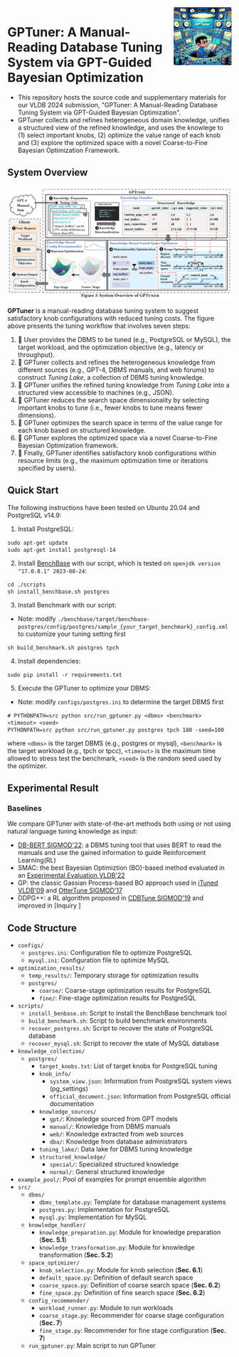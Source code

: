 <img align='right' src="/assets/gptuner.png" alt="GPTuner logo" width="130">

# GPTuner: A Manual-Reading Database Tuning System via GPT-Guided Bayesian Optimization

- This repository hosts the source code and supplementary materials for our VLDB 2024 submission, "GPTuner: A Manual-Reading Database Tuning System via GPT-Guided Bayesian Optimization". 
- GPTuner collects and refines heterogeneous domain knowledge, unifies a structured view of the refined knowledge, and uses the knowlege to (1) select important knobs, (2) optimize the value range of each knob and (3) explore the optimized space with a novel Coarse-to-Fine Bayesian Optimization Framework.

## System Overview

<img src="/assets/gptuner_overview.png" alt="GPTuner overview" width="800">

**GPTuner** is a manual-reading database tuning system to suggest satisfactory knob configurations with reduced tuning costs. The figure above presents the tuning workflow that involves seven steps:
1. 📌 User provides the DBMS to be tuned (e.g., PostgreSQL or MySQL), the target workload, and the optimization objective (e.g., latency or throughput).
2. 📌 GPTuner collects and refines the heterogeneous knowledge from different sources (e.g., GPT-4, DBMS manuals, and web forums) to construct _Tuning Lake_, a collection of DBMS tuning knowledge.
3. 📌 GPTuner unifies the refined tuning knowledge from _Tuning Lake_ into a structured view accessible to machines (e.g., JSON).
4. 📌 GPTuner reduces the search space dimensionality by selecting important knobs to tune (i.e., fewer knobs to tune means fewer dimensions).
5. 📌 GPTuner optimizes the search space in terms of the value range for each knob based on structured knowledge.
6. 📌 GPTuner explores the optimized space via a novel Coarse-to-Fine Bayesian Optimization framework.
7. 📌 Finally, GPTuner identifies satisfactory knob configurations within resource limits (e.g., the maximum optimization time or iterations specified by users).

## Quick Start
The following instructions have been tested on Ubuntu 20.04 and PostgreSQL v14.9:

1. Install PostgreSQL:
```
sudo apt-get update
sudo apt-get install postgresql-14
```

2. Install [BenchBase](https://github.com/cmu-db/benchbase) with our script, which is tested on `openjdk version "17.0.8.1" 2023-08-24`:
```
cd ./scripts
sh install_benchbase.sh postgres
```

3. Install Benchmark with our script:

- Note: modify `./benchbase/target/benchbase-postgres/config/postgres/sample_{your_target_benchmark}_config.xml` to customize your tuning setting first
```
sh build_benchmark.sh postgres tpch
```

4. Install dependencies:
```
sudo pip install -r requirements.txt
```

5. Execute the GPTuner to optimize your DBMS:

- Note: modify `configs/postgres.ini` to determine the target DBMS first
```
# PYTHONPATH=src python src/run_gptuner.py <dbms> <benchmark> <timeout> <seed>
PYTHONPATH=src python src/run_gptuner.py postgres tpch 180 -seed=100
```
where `<dbms>` is the target DBMS (e.g., postgres or mysql), `<benchmark>` is the target workload (e.g., tpch or tpcc), `<timeout>` is the maximum time allowed to stress test the benchmark, `<seed>` is the random seed used by the optimizer.

## Experimental Result

### Baselines
We compare GPTuner with state-of-the-art methods both using or not using natural language tuning knowledge as input:
- [DB-BERT SIGMOD'22](): a DBMS tuning tool that uses BERT to read the manuals and use the gained information to guide Reinforcement Learning(RL)
- SMAC: the best Bayesian Optimiztion (BO)-based method evaluated in an [Experimental Evaluation VLDB'22]()
- GP: the classic Gassian Process-based BO approach used in [iTuned VLDB'09]() and [OtterTune SIGMOD'17]()
- DDPG++: a RL algorithm proposed in [CDBTune SIGMOD'19]() and improved in [Inquiry ]


## Code Structure
- `configs/`
  - `postgres.ini`: Configuration file to optimize PostgreSQL
  - `mysql.ini`: Configuration file to optimize MySQL
- `optimization_results/`
  - `temp_results/`: Temporary storage for optimization results
  - `postgres/`
    - `coarse/`: Coarse-stage optimization results for PostgreSQL
    - `fine/`: Fine-stage optimization results for PostgreSQL
- `scripts/`
  - `install_benbase.sh`: Script to install the BenchBase benchmark tool
  - `build_benchmark.sh`: Script to build benchmark environments
  - `recover_postgres.sh`: Script to recover the state of PostgreSQL database
  - `recover_mysql.sh`: Script to recover the state of MySQL database
- `knowledge_collection/`
  - `postgres/`
    - `target_knobs.txt`: List of target knobs for PostgreSQL tuning
    - `knob_info/`
      - `system_view.json`: Information from PostgreSQL system views (pg_settings)
      - `official_document.json`: Information from PostgreSQL official documentation
    - `knowledge_sources/`
      - `gpt/`: Knowledge sourced from GPT models
      - `manual/`: Knowledge from DBMS manuals
      - `web/`: Knowledge extracted from web sources
      - `dba/`: Knowledge from database administrators
    - `tuning_lake/`: Data lake for DBMS tuning knowledge
    - `structured_knowledge/`
      - `special/`: Specialized structured knowledge
      - `normal/`: General structured knowledge
- `example_pool/`: Pool of examples for prompt ensemble algorithm
- `src/`
  - `dbms/`
    - `dbms_template.py`: Template for database management systems
    - `postgres.py`: Implementation for PostgreSQL
    - `mysql.py`: Implementation for MySQL
  - `knowledge_handler/`
    - `knowledge_preparation.py`: Module for knowledge preparation (**Sec. 5.1**)
    - `knowledge_transformation.py`: Module for knowledge transformation (**Sec. 5.2**)
  - `space_optimizer/`
    - `knob_selection.py`: Module for knob selection (**Sec. 6.1**)
    - `default_space.py`: Definition of default search space
    - `coarse_space.py`: Definition of coarse search space (**Sec. 6.2**)
    - `fine_space.py`: Definition of fine search space (**Sec. 6.2**)
  - `config_recommender/`
    - `workload_runner.py`: Module to run workloads
    - `coarse_stage.py`: Recommender for coarse stage configuration (**Sec. 7**)
    - `fine_stage.py`: Recommender for fine stage configuration (**Sec. 7**)
  - `run_gptuner.py`: Main script to run GPTuner